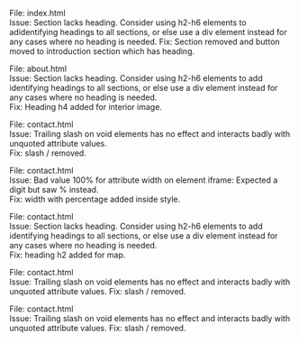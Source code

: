 File: index.html  
Issue: Section lacks heading. Consider using  h2-h6 elements to adidentifying headings to all sections, or else use a div element instead for any cases where no heading is needed.
Fix: Section removed and button moved to introduction section which has heading.

File: about.html  
Issue: Section lacks heading. Consider using h2-h6 elements to add identifying headings to all sections, or else use a div element instead for any cases where no heading is needed.  
Fix: Heading h4 added for interior image. 

File: contact.html  
Issue: Trailing slash on void elements has no effect and interacts badly with unquoted attribute values.  
Fix: slash / removed. 


File: contact.html  
Issue: Bad value 100% for attribute width on element iframe: Expected a digit but saw % instead.  
Fix: width with percentage added inside style. 


File: contact.html  
Issue: Section lacks heading. Consider using h2-h6 elements to add identifying headings to all sections, or else use a div element instead for any cases where no heading is needed.  
Fix: heading h2 added for map. 


File: contact.html  
Issue: Trailing slash on void elements has no effect and interacts badly with unquoted attribute values. 
Fix: slash / removed. 


File: contact.html  
Issue:  Trailing slash on void elements has no effect and interacts badly with unquoted attribute values. 
Fix: slash / removed. 